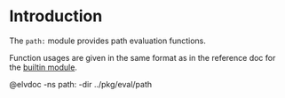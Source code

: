 <!-- toc -->

# Introduction

The `path:` module provides path evaluation functions.

Function usages are given in the same format as in the reference doc for the
[builtin module](builtin.html).

@elvdoc -ns path: -dir ../pkg/eval/path
